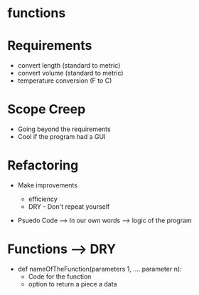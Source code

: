 # functions

# Requirements
- convert length (standard to metric)
- convert volume (standard to metric)
- temperature conversion (F to C)

# Scope Creep

- Going beyond the requirements
- Cool if the program had a GUI

# Refactoring

- Make improvements
  - efficiency
  - DRY - Don't repeat yourself

- Psuedo Code --> In our own words --> logic of the program

# Functions --> DRY
- def nameOfTheFunction(parameters 1, .... parameter n):
    - Code for the function
    - option to return a piece a data
